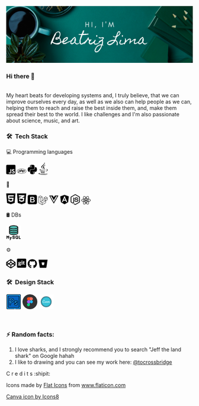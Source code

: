 <img src="img/banner.png" />

### Hi there 👋
<br/>
My heart beats for developing systems and, I truly believe, that we can improve ourselves every day, as well as we also can help people as we can, helping them to reach and raise the best inside them, and, make them spread their best to the world.
I like challenges and I'm also passionate about science, music, and art.

<h3> 🛠 &nbsp;Tech Stack</h3>

💻 Programming languages &nbsp;
<p float="left">
  <img src="/svg/js.svg" width="25" /> 
  <img src="/svg/php.svg" width="25" />
  <img src="/svg/python.svg" width="25" />
  <img src="/svg/java.svg" width="25" />
</p>

🔧 &nbsp;
<p float="left">
  <img src="/svg/html5.svg" width="25" /> 
  <img src="/svg/css3.svg" width="25" /> 
  <img src="/svg/bootstrap.svg" width="25" /> 
  <img src="/svg/laravel.svg" width="25" /> 
  <img src="/svg/vuejs.svg" width="25" /> 
  <img src="/svg/angular.svg" width="25" /> 
  <img src="/svg/node-js.svg" width="25" /> 
  <img src="/svg/react.svg" width="25" /> 
</p>

🛢 DBs &nbsp;
<p float="left">
  <img src="/icons/mysql.png" width="40" />
</p>

⚙️ &nbsp;
<p float="left">
  <img src="/svg/codepen.svg" width="25" /> 
  <img src="/svg/git.svg" width="25" /> 
  <img src="/svg/github.svg" width="25" /> 
  <img src="/svg/bitbucket.svg" width="25" /> 
</p>

<h3> 🛠 &nbsp;Design Stack</h3>
<p float="left">
  <img src="/icons/adobe-photoshop.png" width="40" /> 
  <img src="/icons/figma.png" width="40" />
  <img src="/icons/canva_icon.png" width="40" />
</p>

<br/>


### ⚡ Random facts:
1. I love sharks, and I strongly recommend you to search "Jeff the land shark" on Google hahah
2. I like to drawing and you can see my work here: <a href="http://instagram.com/tocrossbridge" target="_blank">@tocrossbridge</a>


C r e d i t s :shipit:

Icons made by <a href="https://www.flaticon.com/authors/flat-icons" title="Flat Icons">Flat Icons</a> from <a href="https://www.flaticon.com/" title="Flaticon"> www.flaticon.com</a>

<a href="https://icons8.com/icon/nBeuei22ZvUb/canva">Canva icon by Icons8</a>